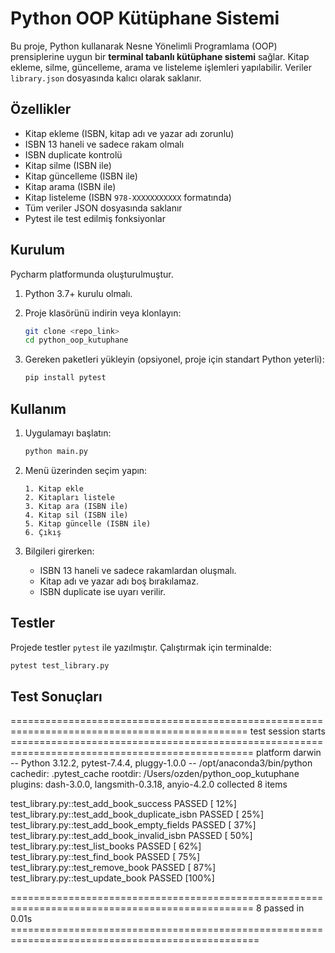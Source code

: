 
# Python OOP Kütüphane Sistemi

Bu proje, Python kullanarak Nesne Yönelimli Programlama (OOP) prensiplerine uygun bir **terminal tabanlı kütüphane sistemi** sağlar. Kitap ekleme, silme, güncelleme, arama ve listeleme işlemleri yapılabilir. Veriler `library.json` dosyasında kalıcı olarak saklanır.

## Özellikler

* Kitap ekleme (ISBN, kitap adı ve yazar adı zorunlu)
* ISBN 13 haneli ve sadece rakam olmalı
* ISBN duplicate kontrolü
* Kitap silme (ISBN ile)
* Kitap güncelleme (ISBN ile)
* Kitap arama (ISBN ile)
* Kitap listeleme (ISBN `978-XXXXXXXXXXX` formatında)
* Tüm veriler JSON dosyasında saklanır
* Pytest ile test edilmiş fonksiyonlar

## Kurulum

Pycharm platformunda oluşturulmuştur. 
1. Python 3.7+ kurulu olmalı.
2. Proje klasörünü indirin veya klonlayın:

   ```bash
   git clone <repo_link>
   cd python_oop_kutuphane
   ```
3. Gereken paketleri yükleyin (opsiyonel, proje için standart Python yeterli):

   ```bash
   pip install pytest
   ```

## Kullanım

1. Uygulamayı başlatın:

   ```bash
   python main.py
   ```

2. Menü üzerinden seçim yapın:

   ```
   1. Kitap ekle
   2. Kitapları listele
   3. Kitap ara (ISBN ile)
   4. Kitap sil (ISBN ile)
   5. Kitap güncelle (ISBN ile)
   6. Çıkış
   ```

3. Bilgileri girerken:

   * ISBN 13 haneli ve sadece rakamlardan oluşmalı.
   * Kitap adı ve yazar adı boş bırakılamaz.
   * ISBN duplicate ise uyarı verilir.

## Testler

Projede testler `pytest` ile yazılmıştır. Çalıştırmak için terminalde:

```bash
pytest test_library.py
```
## Test Sonuçları

=============================================================================================== test session starts ================================================================================================
platform darwin -- Python 3.12.2, pytest-7.4.4, pluggy-1.0.0 -- /opt/anaconda3/bin/python
cachedir: .pytest_cache
rootdir: /Users/ozden/python_oop_kutuphane
plugins: dash-3.0.0, langsmith-0.3.18, anyio-4.2.0
collected 8 items                                                                                                                                                                                                  

test_library.py::test_add_book_success PASSED                                                                                                                                                                [ 12%]
test_library.py::test_add_book_duplicate_isbn PASSED                                                                                                                                                         [ 25%]
test_library.py::test_add_book_empty_fields PASSED                                                                                                                                                           [ 37%]
test_library.py::test_add_book_invalid_isbn PASSED                                                                                                                                                           [ 50%]
test_library.py::test_list_books PASSED                                                                                                                                                                      [ 62%]
test_library.py::test_find_book PASSED                                                                                                                                                                       [ 75%]
test_library.py::test_remove_book PASSED                                                                                                                                                                     [ 87%]
test_library.py::test_update_book PASSED                                                                                                                                                                     [100%]

================================================================================================ 8 passed in 0.01s =================================================================================================
